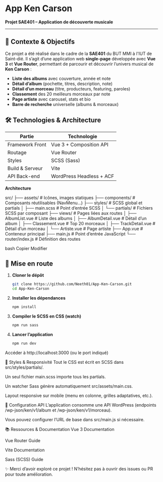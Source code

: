 # App Ken Carson

**Projet SAE401 – Application de découverte musicale**

---

## 🎯 Contexte & Objectifs

Ce projet a été réalisé dans le cadre de la **SAE401** du BUT MMI à l'IUT de Saint-dié. Il s’agit d’une application web **single-page** développée avec **Vue 3** et **Vue Router**, permettant de parcourir et découvrir l’univers musical de **Ken Carson** :

- **Liste des albums** avec couverture, année et note  
- **Détail d’album** (pochette, titres, description, note)  
- **Détail d’un morceau** (titre, producteurs, featuring, paroles)  
- **Classement** des 20 meilleurs morceaux par note  
- **Page artiste**  avec carousel, stats et bio 
- **Barre de recherche** universelle (albums & morceaux)  

## 🛠️ Technologies & Architecture

| Partie             | Technologie                 |
|--------------------|-----------------------------|
| Framework Front    | Vue 3 + Composition API     |
| Routage            | Vue Router                  |
| Styles             | SCSS (Sass)                 |
| Build & Serveur    | Vite                        |
| API Back-end       | WordPress Headless + ACF    |

**Architecture**

src/
├── assets/ # Icônes, images statiques
├── components/ # Composants réutilisables (NavMenu…)
├── styles/ # SCSS global et partials
│ ├── main.scss # Point d’entrée SCSS
│ └── partials/ # Fichiers SCSS par composant
├── views/ # Pages liées aux routes
│ ├── AlbumList.vue # Liste des albums
│ ├── AlbumDetail.vue # Détail d’un album
│ ├── Classement.vue # Top 20 morceaux
│ ├── TrackDetail.vue # Détail d’un morceau
│ └── Artiste.vue # Page artiste
├── App.vue # Conteneur principal
├── main.js # Point d’entrée JavaScript
└── router/index.js # Définition des routes

bash
Copier
Modifier

## 🚀 Mise en route

1. **Cloner le dépôt**  
   ```bash
   git clone https://github.com/Neeth01/App-Ken-Carson.git
   cd App-Ken-Carson

2. **Installer les dépendances**  
   ```bash
   npm install

3. **Compiler le SCSS en CSS (watch)**  
   ```bash
   npm run sass

3. **Lancer l’application**  
   ```bash
   npm run dev

Accéder à http://localhost:3000 (ou le port indiqué)

🎨 Styles & Responsivité
Tout le CSS est écrit en SCSS dans src/styles/partials/.

Un seul fichier main.scss importe tous les partials.

Un watcher Sass génère automatiquement src/assets/main.css.

Layout responsive sur mobile (menu en colonne, grilles adaptatives, etc.).

🔧 Configuration API
L’application consomme une API WordPress (endpoints /wp-json/ken/v1/album et /wp-json/ken/v1/morceau).

Vous pouvez configurer l’URL de base dans src/main.js si nécessaire.

📚 Ressources & Documentation
Vue 3 Documentation

Vue Router Guide

Vite Documentation

Sass (SCSS) Guide

✨ Merci d’avoir exploré ce projet ! N’hésitez pas à ouvrir des issues ou PR pour toute amélioration.
